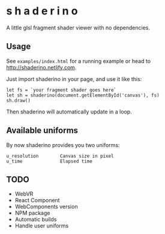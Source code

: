 # s h a d e r i n o

A little glsl fragment shader viewer with no dependencies.

## Usage

See `examples/index.html` for a running example or head to http://shaderino.netlify.com.

Just import shaderino in your page, and use it like this:

    let fs = `your fragment shader goes here`
    let sh = shaderino(document.getElementById('canvas'), fs)
    sh.draw()

Then shaderino will automatically update in a loop.

## Available uniforms

By now shaderino provides you two uniforms:

    u_resolution        Canvas size in pixel
    u_time              Elapsed time

## TODO

- WebVR
- React Component
- WebComponents version
- NPM package
- Automatic builds
- Handle user uniforms
